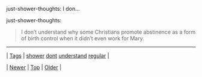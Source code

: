 <!--
title: just-shower-thoughts
date: 2020-06-28T15:27:00.146Z
tags: shower, dont, understand, regular
-->


just-shower-thoughts: I don...

<p>just-shower-thoughts:</p>

<blockquote><p>I don’t understand why some Christians promote abstinence as a form of birth control when it didn’t even work for Mary.</p></blockquote>

<!--BOTTOM-POST-NAVIGATION-->
---

| [Tags](tags.md) | [shower](tag-shower.md) [dont](tag-dont.md) [understand](tag-understand.md) [regular](tag-regular.md) |

| [Newer](154943019845.md) | [Top](index.md) | [Older](154977934571.md) |